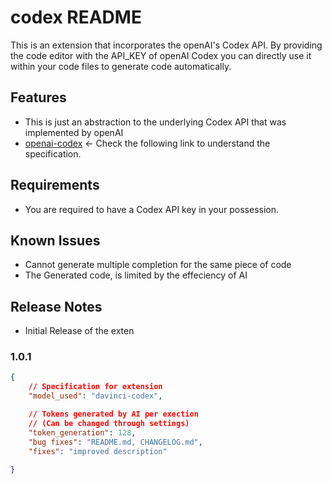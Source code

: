 # codex README
This is an extension that incorporates the openAI's Codex API. By providing the code editor with the API_KEY of openAI Codex you can directly use it within your code files to generate code automatically.

## Features

- This is just an abstraction to the underlying Codex API that was implemented by openAI
- [openai-codex](https://openai.com/blog/openai-codex/) <- Check the following link to understand the specification.

## Requirements

- You are required to have a Codex API key in your possession. 


## Known Issues

- Cannot generate multiple completion for the same piece of code
- The Generated code, is limited by the effeciency of AI

## Release Notes

- Initial Release of the exten

### 1.0.1

```json
{
    // Specification for extension
    "model_used": "davinci-codex",

    // Tokens generated by AI per exection
    // (Can be changed through settings)
    "token_generation": 128,
    "bug fixes": "README.md, CHANGELOG.md",
    "fixes": "improved description"
    
}
```
